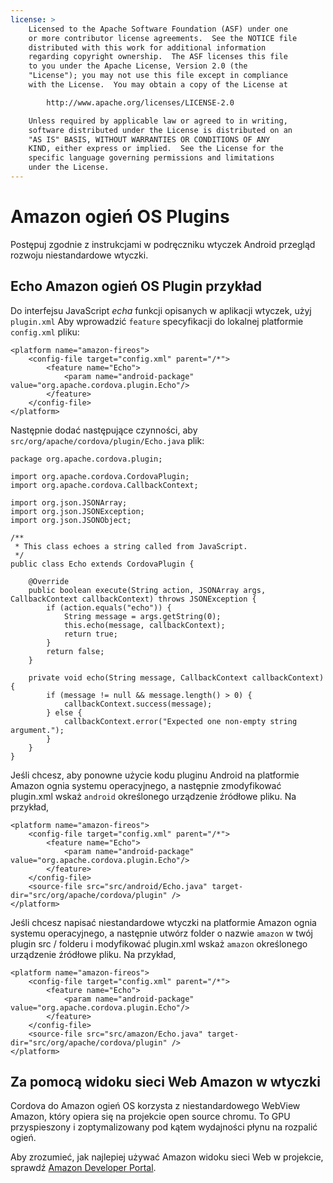 ```yaml
---
license: >
    Licensed to the Apache Software Foundation (ASF) under one
    or more contributor license agreements.  See the NOTICE file
    distributed with this work for additional information
    regarding copyright ownership.  The ASF licenses this file
    to you under the Apache License, Version 2.0 (the
    "License"); you may not use this file except in compliance
    with the License.  You may obtain a copy of the License at

        http://www.apache.org/licenses/LICENSE-2.0

    Unless required by applicable law or agreed to in writing,
    software distributed under the License is distributed on an
    "AS IS" BASIS, WITHOUT WARRANTIES OR CONDITIONS OF ANY
    KIND, either express or implied.  See the License for the
    specific language governing permissions and limitations
    under the License.
---
```


# Amazon ogień OS Plugins

Postępuj zgodnie z instrukcjami w podręczniku wtyczek Android przegląd rozwoju niestandardowe wtyczki.

## Echo Amazon ogień OS Plugin przykład

Do interfejsu JavaScript *echa* funkcji opisanych w aplikacji wtyczek, użyj `plugin.xml` Aby wprowadzić `feature` specyfikacji do lokalnej platformie `config.xml` pliku:

    <platform name="amazon-fireos">
        <config-file target="config.xml" parent="/*">
            <feature name="Echo">
                <param name="android-package" value="org.apache.cordova.plugin.Echo"/>
            </feature>
        </config-file>
    </platform>
    

Następnie dodać następujące czynności, aby `src/org/apache/cordova/plugin/Echo.java` plik:

    package org.apache.cordova.plugin;
    
    import org.apache.cordova.CordovaPlugin;
    import org.apache.cordova.CallbackContext;
    
    import org.json.JSONArray;
    import org.json.JSONException;
    import org.json.JSONObject;
    
    /**
     * This class echoes a string called from JavaScript.
     */
    public class Echo extends CordovaPlugin {
    
        @Override
        public boolean execute(String action, JSONArray args, CallbackContext callbackContext) throws JSONException {
            if (action.equals("echo")) {
                String message = args.getString(0);
                this.echo(message, callbackContext);
                return true;
            }
            return false;
        }
    
        private void echo(String message, CallbackContext callbackContext) {
            if (message != null && message.length() > 0) {
                callbackContext.success(message);
            } else {
                callbackContext.error("Expected one non-empty string argument.");
            }
        }
    }
    

Jeśli chcesz, aby ponowne użycie kodu pluginu Android na platformie Amazon ognia systemu operacyjnego, a następnie zmodyfikować plugin.xml wskaż `android` określonego urządzenie źródłowe pliku. Na przykład,

    <platform name="amazon-fireos">
        <config-file target="config.xml" parent="/*">
            <feature name="Echo">
                <param name="android-package" value="org.apache.cordova.plugin.Echo"/>
            </feature>
        </config-file>
        <source-file src="src/android/Echo.java" target-dir="src/org/apache/cordova/plugin" />
    </platform>
    

Jeśli chcesz napisać niestandardowe wtyczki na platformie Amazon ognia systemu operacyjnego, a następnie utwórz folder o nazwie `amazon` w twój plugin src / folderu i modyfikować plugin.xml wskaż `amazon` określonego urządzenie źródłowe pliku. Na przykład,

    <platform name="amazon-fireos">
        <config-file target="config.xml" parent="/*">
            <feature name="Echo">
                <param name="android-package" value="org.apache.cordova.plugin.Echo"/>
            </feature>
        </config-file>
        <source-file src="src/amazon/Echo.java" target-dir="src/org/apache/cordova/plugin" />
    </platform>
    

## Za pomocą widoku sieci Web Amazon w wtyczki

Cordova do Amazon ogień OS korzysta z niestandardowego WebView Amazon, który opiera się na projekcie open source chromu. To GPU przyspieszony i zoptymalizowany pod kątem wydajności płynu na rozpalić ogień.

Aby zrozumieć, jak najlepiej używać Amazon widoku sieci Web w projekcie, sprawdź [Amazon Developer Portal][1].

 [1]: https://developer.amazon.com/sdk/fire/IntegratingAWV.html